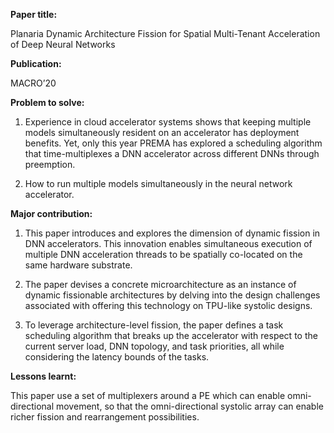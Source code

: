 **Paper title:**

Planaria Dynamic Architecture Fission for Spatial Multi-Tenant Acceleration of
Deep Neural Networks

**Publication:**

MACRO’20

**Problem to solve:**

1.  Experience in cloud accelerator systems shows that keeping multiple models
    simultaneously resident on an accelerator has deployment benefits. Yet, only
    this year PREMA has explored a scheduling algorithm that time-multiplexes a
    DNN accelerator across different DNNs through preemption.

2.  How to run multiple models simultaneously in the neural network accelerator.

**Major contribution:**

1.  This paper introduces and explores the dimension of dynamic fission in DNN
    accelerators. This innovation enables simultaneous execution of multiple DNN
    acceleration threads to be spatially co-located on the same hardware
    substrate.

2.  The paper devises a concrete microarchitecture as an instance of dynamic
    fissionable architectures by delving into the design challenges associated
    with offering this technology on TPU-like systolic designs.

3.  To leverage architecture-level fission, the paper defines a task scheduling
    algorithm that breaks up the accelerator with respect to the current server
    load, DNN topology, and task priorities, all while considering the latency
    bounds of the tasks.

**Lessons learnt:**

This paper use a set of multiplexers around a PE which can enable
omni-directional movement, so that the omni-directional systolic array can
enable richer fission and rearrangement possibilities.

